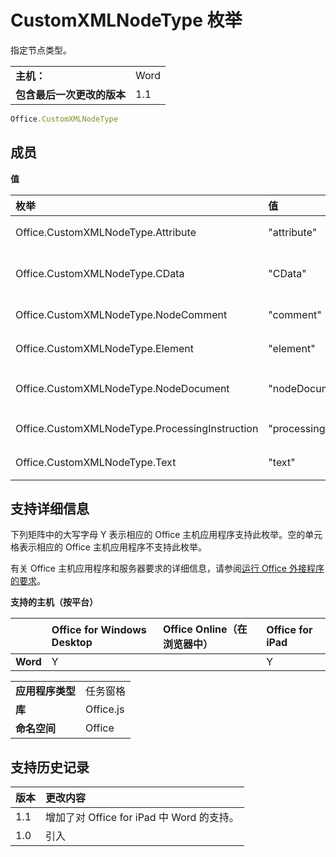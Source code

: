 
# CustomXMLNodeType 枚举
指定节点类型。



|||
|:-----|:-----|
|**主机：**|Word|
|**包含最后一次更改的版本**|1.1|



```js
Office.CustomXMLNodeType
```


## 成员


**值**


|**枚举**|**值**|**说明**|
|:-----|:-----|:-----|
|Office.CustomXMLNodeType.Attribute|"attribute"|节点为属性。|
|Office.CustomXMLNodeType.CData|"CData"|节点为 CData 类型。|
|Office.CustomXMLNodeType.NodeComment|"comment"|节点为注释。|
|Office.CustomXMLNodeType.Element|"element"|节点为元素。|
|Office.CustomXMLNodeType.NodeDocument|"nodeDocument"|节点为 Document 元素。|
|Office.CustomXMLNodeType.ProcessingInstruction|"processingInstruction"|节点为处理指令。|
|Office.CustomXMLNodeType.Text|"text"|节点为文本节点。|

## 支持详细信息


下列矩阵中的大写字母 Y 表示相应的 Office 主机应用程序支持此枚举。空的单元格表示相应的 Office 主机应用程序不支持此枚举。

有关 Office 主机应用程序和服务器要求的详细信息，请参阅[运行 Office 外接程序的要求](../../docs/overview/requirements-for-running-office-add-ins.md)。


**支持的主机（按平台）**


||**Office for Windows Desktop**|**Office Online（在浏览器中）**|**Office for iPad**|
|:-----|:-----|:-----|:-----|
|**Word**|Y||Y|



|||
|:-----|:-----|
|**应用程序类型**|任务窗格|
|**库**|Office.js|
|**命名空间**|Office|

## 支持历史记录


|**版本**|**更改内容**|
|:-----|:-----|
|1.1|增加了对 Office for iPad 中 Word 的支持。|
|1.0|引入|
